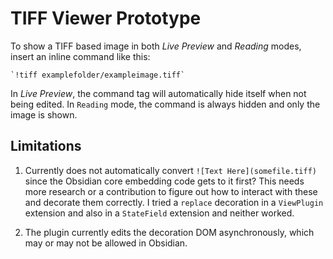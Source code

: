 # TIFF Viewer Prototype

To show a TIFF based image in both _Live Preview_ and _Reading_ modes, insert an inline command like this:

```
`!tiff examplefolder/exampleimage.tiff`
```

In _Live Preview_, the command tag will automatically hide itself when not being edited.  In `Reading` mode, the command is always hidden and only the image is shown. 

## Limitations

1. Currently does not automatically convert `![Text Here](somefile.tiff)` since the Obsidian core embedding code gets to it first?  This needs more research or a contribution to figure out how to interact with these and decorate them correctly.  I tried a `replace` decoration in a `ViewPlugin` extension and also in a `StateField` extension and neither worked.

2. The plugin currently edits the decoration DOM asynchronously, which may or may not be allowed in Obsidian.